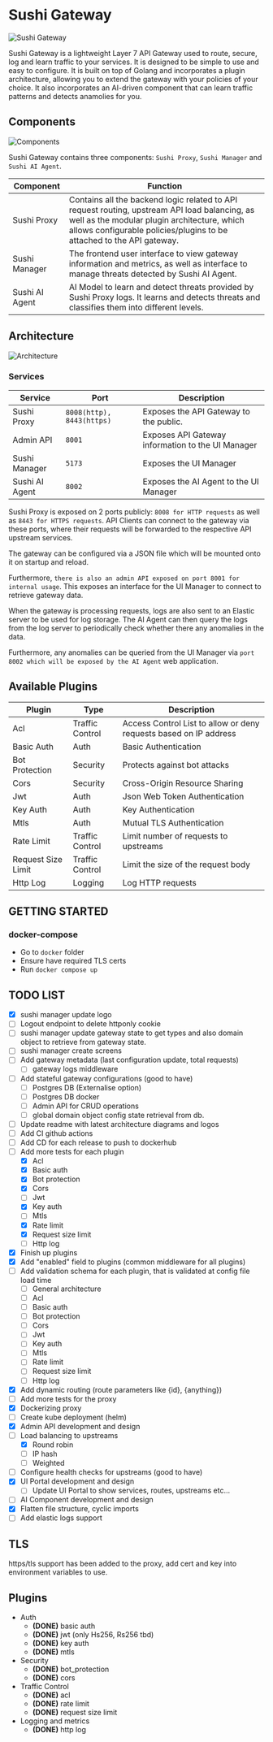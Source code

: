 # Sushi Gateway

![Sushi Gateway](./docs/logos/sushi-gateway-LOGO.png)

Sushi Gateway is a lightweight Layer 7 API Gateway used to route, secure, log and learn traffic to your services. It is designed to be simple to use and easy to configure.
It is built on top of Golang and incorporates a plugin architecture,
allowing you to extend the gateway with your policies of your choice. It also incorporates an AI-driven component that can learn traffic patterns and detects anamolies for you.

## Components

![Components](./docs/images/sushi-gateway-components.png)

Sushi Gateway contains three components: `Sushi Proxy`, `Sushi Manager` and `Sushi AI Agent`.

| Component      | Function                                                                                                                                                                                                              |
| -------------- | --------------------------------------------------------------------------------------------------------------------------------------------------------------------------------------------------------------------- |
| Sushi Proxy    | Contains all the backend logic related to API request routing, upstream API load balancing, as well as the modular plugin architecture, which allows configurable policies/plugins to be attached to the API gateway. |
| Sushi Manager  | The frontend user interface to view gateway information and metrics, as well as interface to manage threats detected by Sushi AI Agent.                                                                               |
| Sushi AI Agent | AI Model to learn and detect threats provided by Sushi Proxy logs. It learns and detects threats and classifies them into different levels.                                                                           |

## Architecture

![Architecture](./docs/images/sushi-gateway-architecture.png)

### Services

| Service        | Port                      | Description                                       |
| -------------- | ------------------------- | ------------------------------------------------- |
| Sushi Proxy    | `8008(http), 8443(https)` | Exposes the API Gateway to the public.            |
| Admin API      | `8001`                    | Exposes API Gateway information to the UI Manager |
| Sushi Manager  | `5173`                    | Exposes the UI Manager                            |
| Sushi AI Agent | `8002`                    | Exposes the AI Agent to the UI Manager            |

Sushi Proxy is exposed on 2 ports publicly: `8008 for HTTP requests` as well as `8443 for
HTTPS requests`. API Clients can connect to the gateway via these ports, where their
requests will be forwarded to the respective API upstream services.

The gateway can be configured via a JSON file which will be mounted onto it on startup and reload.

Furthermore, `there is also an admin API exposed on port 8001 for internal usage`. This
exposes an interface for the UI Manager to connect to retrieve gateway data.

When the gateway is processing requests, logs are also sent to an Elastic server to be
used for log storage. The AI Agent can then query the logs from the log server to
periodically check whether there any anomalies in the data.

Furthermore, any anomalies can be queried from the UI Manager via `port 8002 which will be exposed by the AI Agent`
web application.

## Available Plugins

| Plugin             | Type            | Description                                                       |
| ------------------ | --------------- | ----------------------------------------------------------------- |
| Acl                | Traffic Control | Access Control List to allow or deny requests based on IP address |
| Basic Auth         | Auth            | Basic Authentication                                              |
| Bot Protection     | Security        | Protects against bot attacks                                      |
| Cors               | Security        | Cross-Origin Resource Sharing                                     |
| Jwt                | Auth            | Json Web Token Authentication                                     |
| Key Auth           | Auth            | Key Authentication                                                |
| Mtls               | Auth            | Mutual TLS Authentication                                         |
| Rate Limit         | Traffic Control | Limit number of requests to upstreams                             |
| Request Size Limit | Traffic Control | Limit the size of the request body                                |
| Http Log           | Logging         | Log HTTP requests                                                 |

## GETTING STARTED

### docker-compose

- Go to `docker` folder
- Ensure have required TLS certs
- Run `docker compose up`

## TODO LIST

- [x] sushi manager update logo
- [ ] Logout endpoint to delete httponly cookie
- [ ] sushi manager update gateway state to get types and also domain object to retrieve from gateway state.
- [ ] sushi manager create screens
- [ ] Add gateway metadata (last configuration update, total requests)
  - [ ] gateway logs middleware
- [ ] Add stateful gateway configurations (good to have)
  - [ ] Postgres DB (Externalise option)
  - [ ] Postgres DB docker
  - [ ] Admin API for CRUD operations
  - [ ] global domain object config state retrieval from db.
- [ ] Update readme with latest architecture diagrams and logos
- [ ] Add CI github actions
- [ ] Add CD for each release to push to dockerhub
- [ ] Add more tests for each plugin
  - [x] Acl
  - [x] Basic auth
  - [x] Bot protection
  - [x] Cors
  - [ ] Jwt
  - [x] Key auth
  - [ ] Mtls
  - [x] Rate limit
  - [x] Request size limit
  - [ ] Http log
- [x] Finish up plugins
- [x] Add "enabled" field to plugins (common middleware for all plugins)
- [ ] Add validation schema for each plugin, that is validated at config file load time
  - [ ] General architecture
  - [ ] Acl
  - [ ] Basic auth
  - [ ] Bot protection
  - [ ] Cors
  - [ ] Jwt
  - [ ] Key auth
  - [ ] Mtls
  - [ ] Rate limit
  - [ ] Request size limit
  - [ ] Http log
- [x] Add dynamic routing (route parameters like {id}, {anything})
- [ ] Add more tests for the proxy
- [x] Dockerizing proxy
- [ ] Create kube deployment (helm)
- [x] Admin API development and design
- [ ] Load balancing to upstreams
  - [x] Round robin
  - [ ] IP hash
  - [ ] Weighted
- [ ] Configure health checks for upstreams (good to have)
- [x] UI Portal development and design
  - [ ] Update UI Portal to show services, routes, upstreams etc...
- [ ] AI Component development and design
- [x] Flatten file structure, cyclic imports
- [ ] Add elastic logs support

## TLS

https/tls support has been added to the proxy, add cert and key into environment variables to use.

## Plugins

- Auth
  - **(DONE)** basic auth
  - **(DONE)** jwt (only Hs256, Rs256 tbd)
  - **(DONE)** key auth
  - **(DONE)** mtls
- Security
  - **(DONE)** bot_protection
  - **(DONE)** cors
- Traffic Control
  - **(DONE)** acl
  - **(DONE)** rate limit
  - **(DONE)** request size limit
- Logging and metrics
  - **(DONE)** http log
